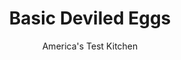 ---
layout: ../../layouts/MarkdownPostLayout.astro
title: Basic Deviled Eggs
author: America's Test Kitchen
pubDate: 2023-03-15
description: "Simmer down! Gentle treatment guarantees tender deviled eggs."
image_url: https://res.cloudinary.com/hksqkdlah/image/upload/ar_1:1,c_fill,dpr_2.0,f_auto,fl_lossy.progressive.strip_profile,g_faces:auto,q_auto:low,w_344/SFS_deviled_eggs-6_joflee
tags: ["Appetizers","Eggs","Vegetarian"]
calories: 658
protein: 3
carbohydrates: 
fats: 4
fiber: 
ingredients: ["6 large, eggs","2 tablespoons, mayonnaise (see note)","1 tablespoon, sour cream (see note)","1/2 teaspoon, white vinegar","1/2 teaspoon, spicy brown mustard (such as Gulden's)","1/4 teaspoon, sugar","1/8 teaspoon, salt","1/8 teaspoon, pepper"]
serves: 12
time: ""
instructions: ["COOK EGGS: Combine 4 cups water and 4 cups ice cubes in large bowl; set aside. Place eggs in saucepan, cover with 1 inch water, and bring to boil over high heat. Remove pan from heat, cover, and let stand 10 minutes. Pour off water from saucepan and gently shake pan back and forth to crack egg shells. Transfer eggs to ice water and cool 5 minutes.","MAKE FILLING: Peel eggs and halve lengthwise. Transfer yolks to fine-mesh sieve set over medium bowl. Using spatula, press yolks through sieve into bowl. Stir in remaining ingredients until smooth.","FILL: Arrange whites on serving platter. Divide yolk mixture among whites. Serve. (Egg white halves and filling mixture can be refrigerated separately for 2 days. Wrap egg whites in double layer of plastic wrap. Transfer filling mixture to zipper-lock bag, squeeze out air, and seal.)"]
nutrition: ["36 mg Potassium, K","50 mg Phosphorus, P","15 mg Calcium, Ca","3 mg Magnesium, Mg","67 mg Sodium, Na","4 g Total lipid (fat)","1 g Fatty acids, total monounsaturated","1 g Fatty acids, total polyunsaturated","94 mg Cholesterol","1 g Fatty acids, total saturated","11 µg Folate, food","20 g Water","11 µg Folate, DFE","3 g Protein","41 µg Vitamin A, RAE","54 kcal Energy","658 calories"]
notes: "You can use reduced-fat mayonnaise and sour cream in this recipe. To fill the eggs, a spoon works just fine, but for eggs that look their Sunday best, use a pastry bag fitted with a fluted (star) tip or make your own pastry bag (see related testing). This recipe can be easily doubled."
---